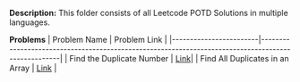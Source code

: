 **Description:** This folder consists of all Leetcode POTD Solutions in multiple languages.

**Problems**
| Problem Name           | Problem Link                                                                                       |
|------------------------|----------------------------------------------------------------------------------------------------|
|    Find the Duplicate Number       | [Link](https://leetcode.com/problems/find-the-duplicate-number/description/?envType=daily-question&envId=2024-03-24)|
| Find All Duplicates in an Array | [Link](https://leetcode.com/problems/find-all-duplicates-in-an-array/description/?envType=daily-question&envId=2024-03-25) |